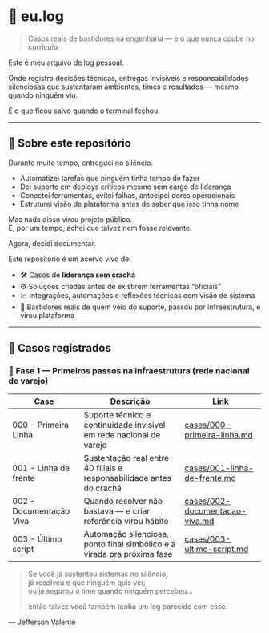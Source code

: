 # 📘 eu.log

> Casos reais de bastidores na engenharia — e o que nunca coube no currículo.

Este é meu arquivo de log pessoal.

Onde registro decisões técnicas, entregas invisíveis e responsabilidades silenciosas que sustentaram ambientes, times e resultados — mesmo quando ninguém viu.
  
É o que ficou salvo quando o terminal fechou.

---

## 📂 Sobre este repositório

Durante muito tempo, entreguei no silêncio.

- Automatizei tarefas que ninguém tinha tempo de fazer  
- Dei suporte em deploys críticos mesmo sem cargo de liderança  
- Conectei ferramentas, evitei falhas, antecipei dores operacionais  
- Estruturei visão de plataforma antes de saber que isso tinha nome

Mas nada disso virou projeto público.  
E, por um tempo, achei que talvez nem fosse relevante.

Agora, decidi documentar.

Este repositório é um acervo vivo de:

- 🛠️ Casos de **liderança sem crachá**  
- ⚙️ Soluções criadas antes de existirem ferramentas “oficiais”  
- 📈 Integrações, automações e reflexões técnicas com visão de sistema  
- 🧠 Bastidores reais de quem veio do suporte, passou por infraestrutura, e virou plataforma

---

## 🔗 Casos registrados

### 🧭 Fase 1 — Primeiros passos na infraestrutura (rede nacional de varejo)

| Case | Descrição | Link |
|------|-----------|------|
| 000 - Primeira Linha | Suporte técnico e continuidade invisível em rede nacional de varejo | [cases/000-primeira-linha.md](./cases/000-primeira-linha.md) |
| 001 - Linha de frente | Sustentação real entre 40 filiais e responsabilidade antes do crachá | [cases/001-linha-de-frente.md](./cases/001-linha-de-frente.md) |
| 002 - Documentação Viva | Quando resolver não bastava — e criar referência virou hábito | [cases/002-documentacao-viva.md](./cases/002-documentacao-viva.md) |
| 003 - Último script | Automação silenciosa, ponto final simbólico e a virada pra próxima fase | [cases/003-ultimo-script.md](./cases/003-ultimo-script.md) |


> Se você já sustentou sistemas no silêncio,  
> já resolveu o que ninguém quis ver,  
> ou já segurou o time quando ninguém percebeu...  
>  
> então talvez você também tenha um log parecido com esse.

— Jefferson Valente

